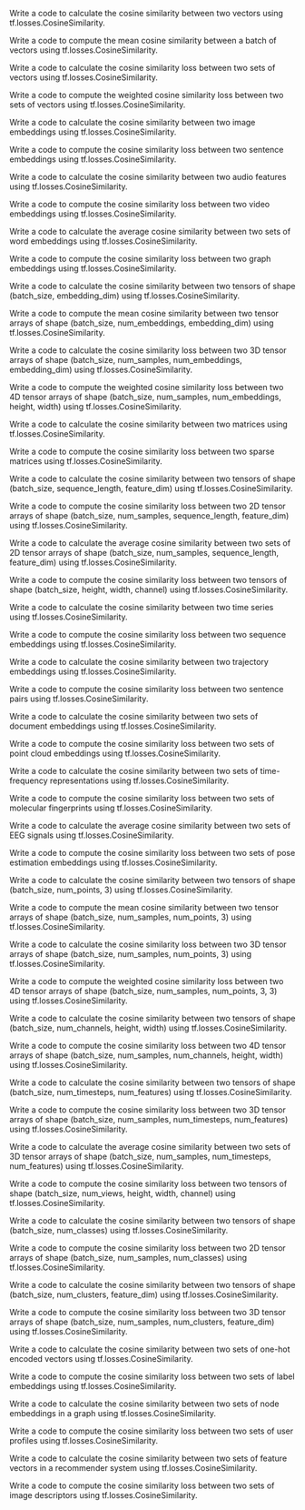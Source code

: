 Write a code to calculate the cosine similarity between two vectors using tf.losses.CosineSimilarity.

Write a code to compute the mean cosine similarity between a batch of vectors using tf.losses.CosineSimilarity.

Write a code to calculate the cosine similarity loss between two sets of vectors using tf.losses.CosineSimilarity.

Write a code to compute the weighted cosine similarity loss between two sets of vectors using tf.losses.CosineSimilarity.

Write a code to calculate the cosine similarity between two image embeddings using tf.losses.CosineSimilarity.

Write a code to compute the cosine similarity loss between two sentence embeddings using tf.losses.CosineSimilarity.

Write a code to calculate the cosine similarity between two audio features using tf.losses.CosineSimilarity.

Write a code to compute the cosine similarity loss between two video embeddings using tf.losses.CosineSimilarity.

Write a code to calculate the average cosine similarity between two sets of word embeddings using tf.losses.CosineSimilarity.

Write a code to compute the cosine similarity loss between two graph embeddings using tf.losses.CosineSimilarity.

Write a code to calculate the cosine similarity between two tensors of shape (batch_size, embedding_dim) using tf.losses.CosineSimilarity.

Write a code to compute the mean cosine similarity between two tensor arrays of shape (batch_size, num_embeddings, embedding_dim) using tf.losses.CosineSimilarity.

Write a code to calculate the cosine similarity loss between two 3D tensor arrays of shape (batch_size, num_samples, num_embeddings, embedding_dim) using tf.losses.CosineSimilarity.

Write a code to compute the weighted cosine similarity loss between two 4D tensor arrays of shape (batch_size, num_samples, num_embeddings, height, width) using tf.losses.CosineSimilarity.

Write a code to calculate the cosine similarity between two matrices using tf.losses.CosineSimilarity.

Write a code to compute the cosine similarity loss between two sparse matrices using tf.losses.CosineSimilarity.

Write a code to calculate the cosine similarity between two tensors of shape (batch_size, sequence_length, feature_dim) using tf.losses.CosineSimilarity.

Write a code to compute the cosine similarity loss between two 2D tensor arrays of shape (batch_size, num_samples, sequence_length, feature_dim) using tf.losses.CosineSimilarity.

Write a code to calculate the average cosine similarity between two sets of 2D tensor arrays of shape (batch_size, num_samples, sequence_length, feature_dim) using tf.losses.CosineSimilarity.

Write a code to compute the cosine similarity loss between two tensors of shape (batch_size, height, width, channel) using tf.losses.CosineSimilarity.

Write a code to calculate the cosine similarity between two time series using tf.losses.CosineSimilarity.

Write a code to compute the cosine similarity loss between two sequence embeddings using tf.losses.CosineSimilarity.

Write a code to calculate the cosine similarity between two trajectory embeddings using tf.losses.CosineSimilarity.

Write a code to compute the cosine similarity loss between two sentence pairs using tf.losses.CosineSimilarity.

Write a code to calculate the cosine similarity between two sets of document embeddings using tf.losses.CosineSimilarity.

Write a code to compute the cosine similarity loss between two sets of point cloud embeddings using tf.losses.CosineSimilarity.

Write a code to calculate the cosine similarity between two sets of time-frequency representations using tf.losses.CosineSimilarity.

Write a code to compute the cosine similarity loss between two sets of molecular fingerprints using tf.losses.CosineSimilarity.

Write a code to calculate the average cosine similarity between two sets of EEG signals using tf.losses.CosineSimilarity.

Write a code to compute the cosine similarity loss between two sets of pose estimation embeddings using tf.losses.CosineSimilarity.

Write a code to calculate the cosine similarity between two tensors of shape (batch_size, num_points, 3) using tf.losses.CosineSimilarity.

Write a code to compute the mean cosine similarity between two tensor arrays of shape (batch_size, num_samples, num_points, 3) using tf.losses.CosineSimilarity.

Write a code to calculate the cosine similarity loss between two 3D tensor arrays of shape (batch_size, num_samples, num_points, 3) using tf.losses.CosineSimilarity.

Write a code to compute the weighted cosine similarity loss between two 4D tensor arrays of shape (batch_size, num_samples, num_points, 3, 3) using tf.losses.CosineSimilarity.

Write a code to calculate the cosine similarity between two tensors of shape (batch_size, num_channels, height, width) using tf.losses.CosineSimilarity.

Write a code to compute the cosine similarity loss between two 4D tensor arrays of shape (batch_size, num_samples, num_channels, height, width) using tf.losses.CosineSimilarity.

Write a code to calculate the cosine similarity between two tensors of shape (batch_size, num_timesteps, num_features) using tf.losses.CosineSimilarity.

Write a code to compute the cosine similarity loss between two 3D tensor arrays of shape (batch_size, num_samples, num_timesteps, num_features) using tf.losses.CosineSimilarity.

Write a code to calculate the average cosine similarity between two sets of 3D tensor arrays of shape (batch_size, num_samples, num_timesteps, num_features) using tf.losses.CosineSimilarity.

Write a code to compute the cosine similarity loss between two tensors of shape (batch_size, num_views, height, width, channel) using tf.losses.CosineSimilarity.

Write a code to calculate the cosine similarity between two tensors of shape (batch_size, num_classes) using tf.losses.CosineSimilarity.

Write a code to compute the cosine similarity loss between two 2D tensor arrays of shape (batch_size, num_samples, num_classes) using tf.losses.CosineSimilarity.

Write a code to calculate the cosine similarity between two tensors of shape (batch_size, num_clusters, feature_dim) using tf.losses.CosineSimilarity.

Write a code to compute the cosine similarity loss between two 3D tensor arrays of shape (batch_size, num_samples, num_clusters, feature_dim) using tf.losses.CosineSimilarity.

Write a code to calculate the cosine similarity between two sets of one-hot encoded vectors using tf.losses.CosineSimilarity.

Write a code to compute the cosine similarity loss between two sets of label embeddings using tf.losses.CosineSimilarity.

Write a code to calculate the cosine similarity between two sets of node embeddings in a graph using tf.losses.CosineSimilarity.

Write a code to compute the cosine similarity loss between two sets of user profiles using tf.losses.CosineSimilarity.

Write a code to calculate the cosine similarity between two sets of feature vectors in a recommender system using tf.losses.CosineSimilarity.

Write a code to compute the cosine similarity loss between two sets of image descriptors using tf.losses.CosineSimilarity.